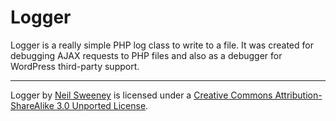 Logger
======

Logger is a really simple PHP log class to write to a file. It was created for debugging AJAX requests to PHP files and also as a debugger for WordPress third-party support.

---
Logger by [Neil Sweeney](http://wolfiezero.com/) is licensed under a [Creative Commons Attribution-ShareAlike 3.0 Unported License](http://creativecommons.org/licenses/by-sa/3.0/).
